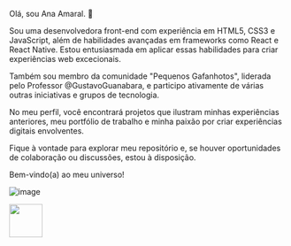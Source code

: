 Olá, sou Ana Amaral. 👋

Sou uma desenvolvedora front-end com experiência em HTML5, CSS3 e JavaScript, além de habilidades avançadas em frameworks como React e React Native. Estou entusiasmada em aplicar essas habilidades para criar experiências web excecionais.

Também sou membro da comunidade "Pequenos Gafanhotos", liderada pelo Professor @GustavoGuanabara, e participo ativamente de várias outras iniciativas e grupos de tecnologia.

No meu perfil, você encontrará projetos que ilustram minhas experiências anteriores, meu portfólio de trabalho e minha paixão por criar experiências digitais envolventes.

Fique à vontade para explorar meu repositório e, se houver oportunidades de colaboração ou discussões, estou à disposição.

Bem-vindo(a) ao meu universo!



![image](https://logodix.com/logo/954889.png)

<a href="https://www.linkedin.com/in/ana-machado-amaral-604462106/"><img src="https://upload.wikimedia.org/wikipedia/commons/e/e0/LinkedIn-Logo.png" alt="" width="60"></a>
